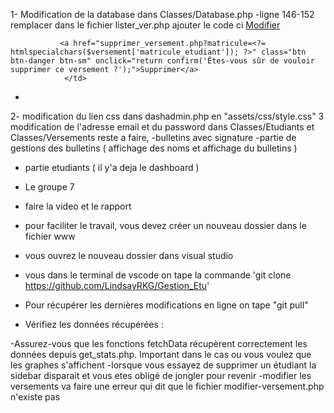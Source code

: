 1- Modification de la database dans Classes/Database.php 
-ligne 146-152 remplacer dans le fichier lister_ver.php ajouter le code ci <td>
               <td>
               <a href="modifer_versement.php?matricule=<?= htmlspecialchars($versement['matricule_etudiant']); ?>" class="btn btn-primary">Modifier</a>

               <a href="supprimer_versement.php?matricule=<?= htmlspecialchars($versement['matricule_etudiant']); ?>" class="btn btn-danger btn-sm" onclick="return confirm('Êtes-vous sûr de vouloir supprimer ce versement ?');">Supprimer</a>
                </td>
  -
2- modification du lien css dans dashadmin.php en "assets/css/style.css"
3 modification de l'adresse email et du password dans Classes/Etudiants et Classes/Versements 
 reste a faire, 
 -bulletins avec signature
 -partie de gestions des bulletins ( affichage des noms et affichage du bulletins )
 - partie etudiants ( il y'a deja le dashboard )
 - Le groupe 7
 - faire la video et le rapport
 - pour faciliter le  travail, vous devez créer un nouveau  dossier dans le fichier www
 - vous ouvrez le nouveau dossier dans visual studio
 - vous dans le terminal de vscode  on tape la commande 'git clone https://github.com/LindsayRKG/Gestion_Etu'

 - Pour récupérer les dernières modifications en ligne on tape "git pull"
 - Vérifiez les données récupérées :

-Assurez-vous que les fonctions fetchData récupèrent correctement les données depuis get_stats.php.
Important dans le cas ou vous voulez que les graphes s'affichent
-lorsque vous  essayez de supprimer un étudiant la sidebar disparait et vous etes obligé de jongler pour revenir
-modifier les versements va faire une erreur qui dit que le fichier modifier-versement.php n'existe pas
